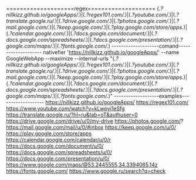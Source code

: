 ====================regex====================
(.*?nillkizz\.github\.io\/googleApps\/.*)|(.*?regex101\.com\/.*)|(.*?youtube\.com\/.*)|(.*?translate\.google\.ru\/.*)|(.*?drive\.google\.com\/.*)|(.*?photos\.google\.com\/.*)|(.*?mail\.google\.com\/.*)|(.*?keep\.google\.com\/.*)|(.*?play\.google\.com\/store\/apps.*)|(.*?calendar\.google\.com\/.*)|(.*?docs\.google\.com\/document\/.*)|(.*?docs\.google\.com\/spreadsheets\/.*)|(.*?docs\.google\.com\/presentation\/.*)|(.*?google\.com\/maps\/.*)|(.*?fonts\.google\.com\/.*)
--------------------comand--------------------
nativefier 'https://nillkizz.github.io/googleApps/' --name GoogleWebApp --maximize --internal-urls "(.*?nillkizz\.github\.io\/googleApps\/.*)|(.*?regex101\.com\/.*)|(.*?youtube\.com\/.*)|(.*?translate\.google\.ru\/.*)|(.*?drive\.google\.com\/.*)|(.*?photos\.google\.com\/.*)|(.*?mail\.google\.com\/.*)|(.*?keep\.google\.com\/.*)|(.*?play\.google\.com\/store\/apps.*)|(.*?calendar\.google\.com\/.*)|(.*?docs\.google\.com\/document\/.*)|(.*?docs\.google\.com\/spreadsheets\/.*)|(.*?docs\.google\.com\/presentation\/.*)|(.*?google\.com\/maps\/.*)|(.*?fonts\.google\.com\/.*)"
-------------------examples-------------------
https://nillkizz.github.io/googleApps/
https://regex101.com/
https://www.youtube.com/watch?v=kLwpyi1eSfg
https://translate.google.ru/?hl=ru&tab=oT&authuser=0
https://drive.google.com/drive/u/0/my-drive
https://photos.google.com/?
https://mail.google.com/mail/u/0/#inbox
https://keep.google.com/u/0/
https://play.google.com/store/apps
https://calendar.google.com/calendar/u/0/r
https://docs.google.com/document/u/0/
https://docs.google.com/spreadsheets/u/0/
https://docs.google.com/presentation/u/0/
https://www.google.com/maps/@53.2445555,34.3394065,14z
https://fonts.google.com/
https://www.google.ru/search?q=check 
